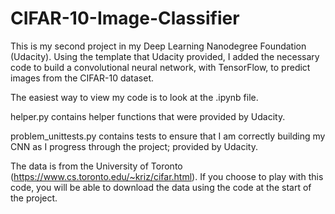 # CIFAR-10-Image-Classifier

This is my second project in my Deep Learning Nanodegree Foundation (Udacity). Using the template that Udacity provided, I added the necessary code to build a convolutional neural network, with TensorFlow, to predict images from the CIFAR-10 dataset.

The easiest way to view my code is to look at the .ipynb file.

helper.py contains helper functions that were provided by Udacity.

problem_unittests.py contains tests to ensure that I am correctly building my CNN as I progress through the project; provided by Udacity.

The data is from the University of Toronto (https://www.cs.toronto.edu/~kriz/cifar.html). If you choose to play with this code, you will be able to download the data using the code at the start of the project.
